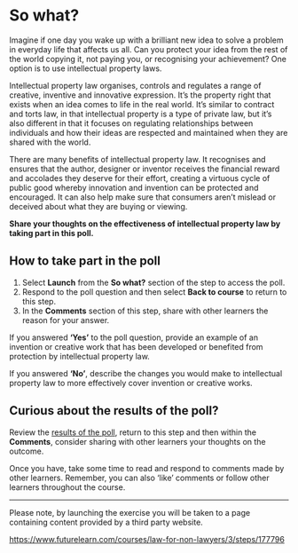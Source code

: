 # So what?

Imagine if one day you wake up with a brilliant new idea to solve a problem in everyday life that affects us all. Can you protect your idea from the rest of the world copying it, not paying you, or recognising your achievement? One option is to use intellectual property laws.

Intellectual property law organises, controls and regulates a range of creative, inventive and innovative expression. It’s the property right that exists when an idea comes to life in the real world. It’s similar to contract and torts law, in that intellectual property is a type of private law, but it’s also different in that it focuses on regulating relationships between individuals and how their ideas are respected and maintained when they are shared with the world.

There are many benefits of intellectual property law. It recognises and ensures that the author, designer or inventor receives the financial reward and accolades they deserve for their effort, creating a virtuous cycle of public good whereby innovation and invention can be protected and encouraged. It can also help make sure that consumers aren’t mislead or deceived about what they are buying or viewing.

**Share your thoughts on the effectiveness of intellectual property law by taking part in this poll.**

## How to take part in the poll

1. Select **Launch** from the **So what?** section of the step to access the poll.
2. Respond to the poll question and then select **Back to course** to return to this step.
3. In the **Comments** section of this step, share with other learners the reason for your answer.

If you answered **‘Yes’** to the poll question, provide an example of an invention or creative work that has been developed or benefited from protection by intellectual property law.

If you answered **‘No’**, describe the changes you would make to intellectual property law to more effectively cover invention or creative works.

## Curious about the results of the poll?

Review the [results of the poll](https://muolt.typeform.com/report/UFzHOq/cO01), return to this step and then within the **Comments**, consider sharing with other learners your thoughts on the outcome.

Once you have, take some time to read and respond to comments made by other learners. Remember, you can also ‘like’ comments or follow other learners throughout the course.

------

Please note, by launching the exercise you will be taken to a page containing content provided by a third party website.



https://www.futurelearn.com/courses/law-for-non-lawyers/3/steps/177796